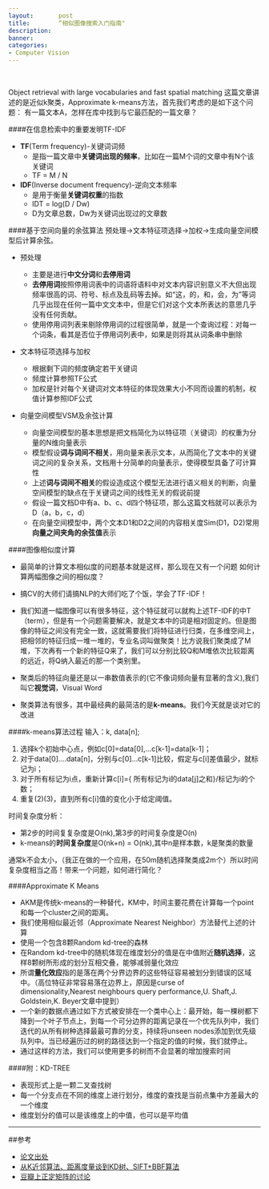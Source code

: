 ```yaml
---
layout:       post
title:        “相似图像搜索入门指南"
description: 
banner: 
categories: 
- Computer Vision
---
```


<br />

Object retrieval with large vocabularies and fast spatial matching
这篇文章讲述的是近似k聚类，Approximate k-means方法，首先我们考虑的是如下这个问题：
有一篇文本A，怎样在库中找到与它最匹配的一篇文章？

####在信息检索中的重要发明TF-IDF

- **TF**(Term frequency)-关键词词频
 	- 是指一篇文章中**关键词出现的频率**，比如在一篇M个词的文章中有N个该关键词
	- TF = M / N
- **IDF**(Inverse document frequency)-逆向文本频率
	- 是用于衡量**关键词权重**的指数
	- IDT = log(D / Dw)
	- D为文章总数，Dw为关键词出现过的文章数
	
####基于空间向量的余弦算法
预处理→文本特征项选择→加权→生成向量空间模型后计算余弦。

- 预处理
	- 主要是进行**中文分词**和**去停用词**
	- **去停用词**按照停用词表中的词语将语料中对文本内容识别意义不大但出现频率很高的词、符号、标点及乱码等去掉。如“这，的，和，会，为”等词几乎出现在任何一篇中文文本中，但是它们对这个文本所表达的意思几乎没有任何贡献。
	- 使用停用词列表来剔除停用词的过程很简单，就是一个查询过程：对每一个词条，看其是否位于停用词列表中，如果是则将其从词条串中删除
	
- 文本特征项选择与加权
	- 根据剩下词的频度确定若干关键词
	- 频度计算参照TF公式
	- 加权是针对每个关键词对文本特征的体现效果大小不同而设置的机制，权值计算参照IDF公式
	
- 向量空间模型VSM及余弦计算
	- 向量空间模型的基本思想是把文档简化为以特征项（关键词）的权重为分量的N维向量表示
	- 模型假设**词与词间不相关**，用向量来表示文本，从而简化了文本中的关键词之间的复杂关系，文档用十分简单的向量表示，使得模型具备了可计算性
	- 上述**词与词间不相关**的假设造成这个模型无法进行语义相关的判断，向量空间模型的缺点在于关键词之间的线性无关的假说前提
	- 假设一篇文档D中有a、b、c、d四个特征项，那么这篇文档就可以表示为D（a，b，c，d）
	- 在向量空间模型中，两个文本D1和D2之间的内容相关度Sim(D1，D2)常用**向量之间夹角的余弦值**表示

####图像相似度计算
- 最简单的计算文本相似度的问题基本就是这样，那么现在又有一个问题
如何计算两幅图像之间的相似度？

- 搞CV的大师们请搞NLP的大师们吃了个饭，学会了TF-IDF！

- 我们知道一幅图像可以有很多特征，这个特征就可以就构上述TF-IDF的中T（term），但是有一个问题需要解决，就是文本中的词是相对固定的。但是图像的特征之间没有完全一致，这就需要我们将特征进行归类，在多维空间上，把相邻的特征归成一堆一堆的，专业名词叫做聚类！比方说我们聚类成了M堆，下次再有一个新的特征Q来了，我们可以分别比较Q和M堆依次比较距离的远近，将Q纳入最近的那一个类别里。
- 聚类后的特征向量还是以一串数值表示的(它不像词频向量有显著的含义),我们叫它**视觉词**，Visual Word
- 聚类算法有很多，其中最经典的最简洁的是**k-means**。我们今天就是谈对它的改进

####k-means算法过程
输入：k, data[n];

1. 选择k个初始中心点，例如c[0]=data[0],…c[k-1]=data[k-1]；
2. 对于data[0]….data[n]，分别与c[0]…c[k-1]比较，假定与c[i]差值最少，就标记为i；
3. 对于所有标记为i点，重新计算c[i]={ 所有标记为i的data[j]之和}/标记为i的个数；
4. 重复(2)(3)，直到所有c[i]值的变化小于给定阈值。

时间复杂度分析：
 
 - 第2步的时间复复杂度是O(nk),第3步的时间复杂度是O(n)
 - k-means的**时间复杂度**是O(nk+n) = O(nk),其中n是样本数，k是聚类的数量

通常k不会太小，（我正在做的一个应用，在50m随机选择聚类成2m个）所以时间复杂度相当之高！带来一个问题，如何进行简化？


 
####Approximate K Means
 - AKM是传统k-means的一种替代，KM中，时间主要花费在计算每一个point和每一个cluster之间的距离。
 - 我们使用相似最近邻（Approximate Nearest Neighbor）方法替代上述的计算
 - 使用一个包含8颗Random kd-tree的森林
 - 在Random kd-tree中的随机体现在维度划分的值是在中值附近**随机选择**，这样8颗树所形成的划分互相交叠，能够减弱量化效应
 - 所谓**量化效应**指的是落在两个分界边界的这些特征容易被划分到错误的区域中。（高位特征非常容易落在边界上，原因是curse of dimensionality,Nearest neighbours query performance,U. Shaft,J. Goldstein,K. Beyer文章中提到）
 - 一个新的数据点通过如下方式被安排在一个类中心上：最开始，每一棵树都下降到一个叶子节点上，到每一个可分边界的距离记录在一个优先队列中，我们迭代的从所有树种选择最最可靠的分支，持续将unseen nodes添加到优先级队列中。当已经遍历过的树的路径达到一个指定的值的时候，我们就停止。
 - 通过这样的方法，我们可以使用更多的树而不会显著的增加搜索时间
 
####附：KD-TREE

 - 表现形式上是一颗二叉查找树
 - 每一个分支点在不同的维度上进行划分，维度的查找是当前点集中方差最大的一个维度
 - 维度划分的值可以是该维度上的中值，也可以是平均值

***

##参考
- [论文出处](www.robots.ox.ac.uk/~vgg/software/)
- [从K近邻算法、距离度量谈到KD树、SIFT+BBF算法](http://blog.csdn.net/v_july_v/article/details/8203674)
- [豆瓣上正定矩阵的讨论](http://www.douban.com/group/topic/4943161/)